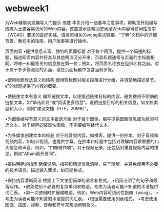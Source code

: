 # webweek1
为Web辅助功能编写入门提示
摘要
本页介绍一些基本注意事项，帮助您开始编写残障人士更容易访问的Web内容。这些提示是帮助您满足Web内容可访问性指南（WCAG）要求的良好实践。请按照相关的wcag需求链接、“了解”文档中的详细背景、教程中的指南、用户故事等进行操作。

页面内容
•提供信息丰富、独特的页面标题
对于每个网页，提供一个简短的标题，描述网页内容并将其与其他网页区分开来。页面标题通常与页面的主标题相同。将唯一和最相关的信息放在第一位；例如，将页面名称放在组织名称之前。对于属于多步骤流程的页面，请在页面标题中包含当前步骤。

•使用标题传达意义和结构
使用短标题对相关段落进行分组，并清楚地描述章节。好的标题提供了内容的概要。

•使链接文本有意义
编写链接文本，以便描述链接目标的内容。避免使用不明确的链接文本，如“单击此处”或“阅读更多信息”。说明链接目标的相关信息，如文档类型和大小，例如“建议文档（RTF，20MB）”。

•为图像编写有意义的文本备选方案
对于每个图像，编写提供图像信息或功能的可选文本。对于纯粹的装饰性图像，不需要编写替代文本。

•为多媒体创建文本和标题
对于纯音频内容，如播客，提供一份抄本。对于音频和视频内容，如培训视频，也提供字幕。在抄本和标题中包括对理解内容很重要的口头信息和声音，例如，“门吱吱作响”。对于视频记录，还包括对重要视频内容的描述，例如“Athan离开房间”。

•提供明确的指示
确保说明、指导和错误信息清晰、易于理解，并避免使用不必要的技术语言。描述输入要求，如日期格式。

•保持内容清晰简洁
根据上下文使用简单的语言和格式。
•用简洁明了的句子和段落写作。
•避免使用不必要的复杂单词和短语。考虑为读者可能不知道的术语提供词汇表。
•第一次使用时扩展缩略语。例如，Web内容可访问性指南（wcag）。
•考虑为读者可能不知道的术语提供词汇表。
•根据需要使用列表格式。
•考虑使用图像、插图、视频、音频和符号来帮助阐明含义。
